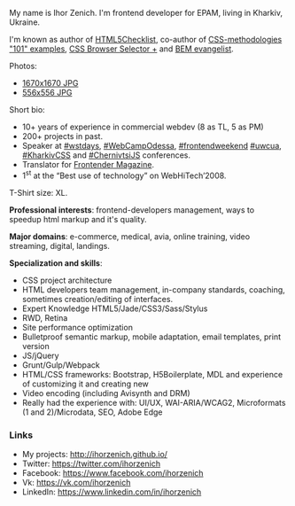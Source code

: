 My name is Ihor Zenich. I'm frontend developer for EPAM, living in Kharkiv, Ukraine.

I'm known as author of [HTML5Checklist](https://github.com/ihorzenich/html5checklist), co-author of [CSS-methodologies "101" examples](https://github.com/aleshaOleg/holy-grail-markup), [CSS Browser Selector +](https://github.com/ridjohansen/css_browser_selector) and [BEM evangelist](http://ihorzenich.github.io/talks/bem-css/).

Photos:
 - [1670x1670 JPG](https://raw.githubusercontent.com/ihorzenich/ihorzenich.github.io/master/cv/photo/Ihor-Zenich-photo-2016.jpg)
 - [556x556 JPG](https://raw.githubusercontent.com/ihorzenich/ihorzenich.github.io/master/cv/photo/Ihor-Zenich-photo-2016--small.jpg)

Short bio:
 - 10+ years of experience in commercial webdev (8 as TL, 5 as PM)
 - 200+ projects in past.
 - Speaker at [#wstdays](https://twitter.com/hashtag/wstdays), [#WebCampOdessa](https://twitter.com/hashtag/WebCampOdessa), [#frontendweekend](https://twitter.com/hashtag/frontendweekend) [#uwcua](https://twitter.com/hashtag/uwcua), [#KharkivCSS](https://twitter.com/hashtag/KharkivCSS) and [#ChernivtsiJS](https://twitter.com/hashtag/ChernivtsiJS) conferences.
 - Translator for [Frontender Magazine](http://frontender.info/).
 - 1<sup>st</sup> at the “Best use of technology” on WebHiTech’2008.
 
 T-Shirt size: XL.

**Professional interests**: frontend-developers management, ways to speedup html markup and it's quality.

**Major domains**: e-commerce, medical, avia, online training, video streaming, digital, landings.

**Specialization and skills**:
 - CSS project architecture
 - HTML developers team management, in-company standards, coaching, sometimes creation/editing of interfaces.
 - Expert Knowledge HTML5/Jade/CSS3/Sass/Stylus
 - RWD, Retina
 - Site performance optimization
 - Bulletproof semantic markup, mobile adaptation, email templates, print version
 - JS/jQuery
 - Grunt/Gulp/Webpack
 - HTML/CSS frameworks: Bootstrap, H5Boilerplate, MDL and experience of customizing it and creating new
 - Video encoding (including Avisynth and DRM)
 - Really had the experience with: UI/UX, WAI-ARIA/WCAG2, Microformats (1 and 2)/Microdata, SEO, Adobe Edge

### Links
- My projects: http://ihorzenich.github.io/
- Twitter: https://twitter.com/ihorzenich
- Facebook: https://www.facebook.com/ihorzenich
- Vk: https://vk.com/ihorzenich
- LinkedIn: https://www.linkedin.com/in/ihorzenich
